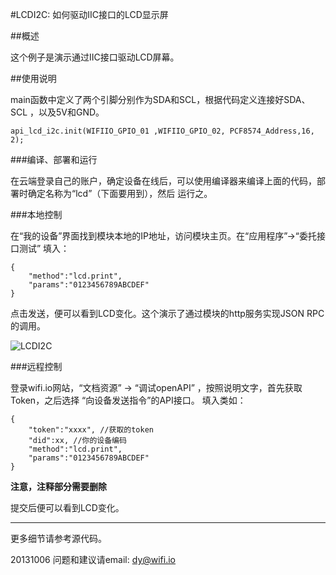 ﻿#LCDI2C: 如何驱动IIC接口的LCD显示屏


##概述

这个例子是演示通过IIC接口驱动LCD屏幕。


##使用说明

main函数中定义了两个引脚分别作为SDA和SCL，根据代码定义连接好SDA、SCL ，以及5V和GND。

	api_lcd_i2c.init(WIFIIO_GPIO_01 ,WIFIIO_GPIO_02, PCF8574_Address,16, 2);

###编译、部署和运行

在云端登录自己的账户，确定设备在线后，可以使用编译器来编译上面的代码，部署时确定名称为“lcd”（下面要用到），然后 运行之。

###本地控制

在“我的设备”界面找到模块本地的IP地址，访问模块主页。在“应用程序”->“委托接口测试” 填入：

	{
		"method":"lcd.print",
		"params":"0123456789ABCDEF"
	}

点击发送，便可以看到LCD变化。这个演示了通过模块的http服务实现JSON RPC的调用。

![LCDI2C](../../addons_img/lcdi2c_web_test.jpg)

###远程控制

登录wifi.io网站，“文档资源” -> “调试openAPI”  ，按照说明文字，首先获取Token，之后选择 “向设备发送指令”的API接口。
填入类如：

	{
		"token":"xxxx", //获取的token
		"did":xx, //你的设备编码
		"method":"lcd.print",
		"params":"0123456789ABCDEF"
	}

**注意，注释部分需要删除**

提交后便可以看到LCD变化。


****

更多细节请参考源代码。

20131006
问题和建议请email: dy@wifi.io 

